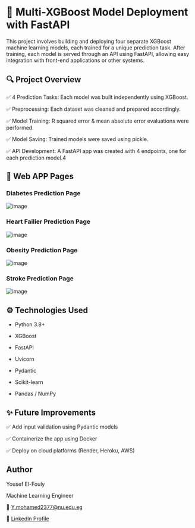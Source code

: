 # 🚀 Multi-XGBoost Model Deployment with FastAPI

This project involves building and deploying four separate XGBoost machine learning models, each trained for a unique prediction task. After training, each model is served through an API using FastAPI, allowing easy integration with front-end applications or other systems.

## 🔍 Project Overview

✅ 4 Prediction Tasks: Each model was built independently using XGBoost.

✅ Preprocessing: Each dataset was cleaned and prepared accordingly.

✅ Model Training: R squared error & mean absolute error evaluations were performed.

✅ Model Saving: Trained models were saved using pickle.

✅ API Development: A FastAPI app was created with 4 endpoints, one for each prediction model.4


## 📖 Web APP Pages 

### Diabetes Prediction Page

![image](https://github.com/user-attachments/assets/b767ec67-e3e4-4a08-8b50-ea0ab9415469)

### Heart Failier Prediction Page 

![image](https://github.com/user-attachments/assets/e99a05ae-f0da-4172-8c8b-6911b9d1057b)

### Obesity Prediction Page 

![image](https://github.com/user-attachments/assets/72c34d8e-bb0e-45f4-ac5a-5c1f0ab42dae)

### Stroke Prediction Page 

![image](https://github.com/user-attachments/assets/f47e82e3-00ce-4ae0-ba81-fc3521778c92)


    
## ⚙️ Technologies Used
- Python 3.8+

- XGBoost

- FastAPI

- Uvicorn

- Pydantic

- Scikit-learn

- Pandas / NumPy

## ✨ Future Improvements
✅ Add input validation using Pydantic models

✅ Containerize the app using Docker

✅ Deploy on cloud platforms (Render, Heroku, AWS)

## Author
Yousef El-Fouly

Machine Learning Engineer

📧 Y.mohamed2377@nu.edu.eg 

🔗 [LinkedIn Profile](www.linkedin.com/in/youssef-mohamed-667600205)


